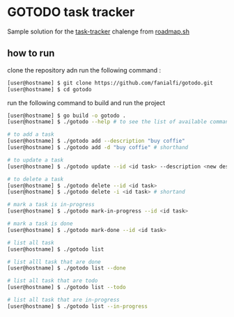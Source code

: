# GOTODO task tracker

Sample solution for the [task-tracker](https://roadmap.sh/projects/task-tracker) chalenge from [roadmap.sh](https://roadmap.sh)

## how to run

clone the repository adn run the following command :

```zsh
[user@hostname] $ git clone https://github.com/fanialfi/gotodo.git
[user@hostname] $ cd gotodo
```

run the following command to build and run the project

```zsh
[user@hostname] $ go build -o gotodo .
[user@hostname] $ ./gotodo --help # to see the list of available commands

# to add a task
[user@hostname] $ ./gotodo add --description "buy coffie"
[user@hostname] $ ./gotodo add -d "buy coffie" # shorthand

# to update a task
[user@hostname] $ ./gotodo update --id <id task> --description <new description task>

# to delete a task
[user@hostname] $ ./gotodo delete --id <id task>
[user@hostname] $ ./gotodo delete -i <id task> # shortand

# mark a task is in-progress
[user@hostname] $ ./gotodo mark-in-progress --id <id task>

# mark a task is done
[user@hostname] $ ./gotodo mark-done --id <id task>

# list all task
[user@hostname] $ ./gotodo list

# list alll task that are done
[user@hostname] $ ./gotodo list --done

# list all task that are todo
[user@hostname] $ ./gotodo list --todo

# list all task that are in-progress
[user@hostname] $ ./gotodo list --in-progress
```
